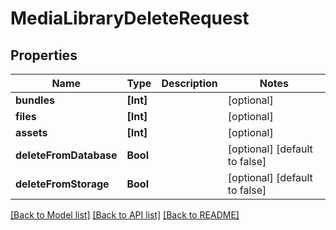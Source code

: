 # MediaLibraryDeleteRequest

## Properties

Name | Type | Description | Notes
------------ | ------------- | ------------- | -------------
**bundles** | **[Int]** |  | [optional] 
**files** | **[Int]** |  | [optional] 
**assets** | **[Int]** |  | [optional] 
**deleteFromDatabase** | **Bool** |  | [optional] [default to false]
**deleteFromStorage** | **Bool** |  | [optional] [default to false]

[[Back to Model list]](../#documentation-for-models) [[Back to API list]](../#documentation-for-api-endpoints) [[Back to README]](../)


